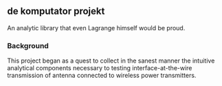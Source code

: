 ## de komputator projekt

An analytic library that even Lagrange himself would be proud.

### Background

This project began as a quest to collect in the sanest manner the intuitive analytical components necessary to testing interface-at-the-wire transmission of antenna connected to wireless power transmitters.